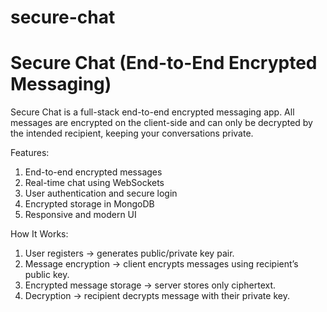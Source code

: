 # secure-chat
# Secure Chat (End-to-End Encrypted Messaging)
Secure Chat is a full-stack end-to-end encrypted messaging app. All messages are encrypted on the client-side and can only be decrypted by the intended recipient, keeping your conversations private.

Features:
1. End-to-end encrypted messages
2. Real-time chat using WebSockets
3. User authentication and secure login
4. Encrypted storage in MongoDB
5. Responsive and modern UI

How It Works:
1. User registers → generates public/private key pair.
2. Message encryption → client encrypts messages using recipient’s public key.
3. Encrypted message storage → server stores only ciphertext.
4. Decryption → recipient decrypts message with their private key.
